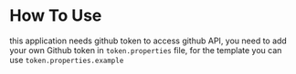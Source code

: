 # How To Use

this application needs github token to access github API, you need to add your own Github token
in `token.properties` file, for the template you can use `token.properties.example`
